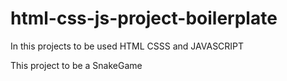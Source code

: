 # html-css-js-project-boilerplate

In this projects to be used HTML CSSS and JAVASCRIPT

This project to be a SnakeGame
